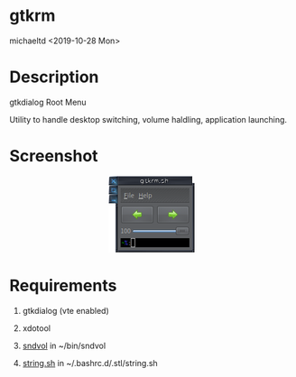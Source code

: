 # gtkrm

michaeltd <2019-10-28 Mon>

# Description

gtkdialog Root Menu

Utility to handle desktop switching,
volume haldling, application launching.

# Screenshot

<p align="center"><a href="assets/grm.png"><img alt="gtkrm.bash" src="assets/grm.png"></a></p>

# Requirements

1. gtkdialog (vte enabled)

2. xdotool

3. [sndvol](https://github.com/michaeltd/dots/blob/master/dot.files/bin/sndvol)
   in ~/bin/sndvol

4. [string.sh](https://github.com/michaeltd/dots/blob/master/dot.files/.bashrc.d/.stl/string.sh)
   in ~/.bashrc.d/.stl/string.sh
